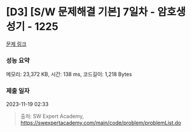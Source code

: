 # [D3] [S/W 문제해결 기본] 7일차 - 암호생성기 - 1225 

[문제 링크](https://swexpertacademy.com/main/code/problem/problemDetail.do?contestProbId=AV14uWl6AF0CFAYD) 

### 성능 요약

메모리: 23,372 KB, 시간: 138 ms, 코드길이: 1,218 Bytes

### 제출 일자

2023-11-19 02:33



> 출처: SW Expert Academy, https://swexpertacademy.com/main/code/problem/problemList.do